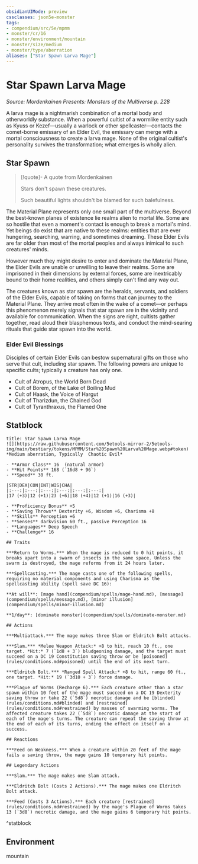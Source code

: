 ```yaml
---
obsidianUIMode: preview
cssclasses: json5e-monster
tags:
- compendium/src/5e/mpmm
- monster/cr/16
- monster/environment/mountain
- monster/size/medium
- monster/type/aberration
aliases: ["Star Spawn Larva Mage"]
---
```

# Star Spawn Larva Mage
*Source: Mordenkainen Presents: Monsters of the Multiverse p. 228*  

A larva mage is a nightmarish combination of a mortal body and otherworldly substance. When a powerful cultist of a wormlike entity such as Kyuss or Kezef—usually a warlock or other spellcaster—contacts the comet-borne emissary of an Elder Evil, the emissary can merge with a mortal consciousness to create a larva mage. None of the original cultist's personality survives the transformation; what emerges is wholly alien.

## Star Spawn

> [!quote]- A quote from Mordenkainen  
> 
> Stars don't spawn these creatures.
> 
> Such beautiful lights shouldn't be blamed for such balefulness.

The Material Plane represents only one small part of the multiverse. Beyond the best-known planes of existence lie realms alien to mortal life. Some are so hostile that even a moment's contact is enough to break a mortal's mind. Yet beings do exist that are native to these realms: entities that are ever hungering, searching, warring, and sometimes dreaming. These Elder Evils are far older than most of the mortal peoples and always inimical to such creatures' minds.

However much they might desire to enter and dominate the Material Plane, the Elder Evils are unable or unwilling to leave their realms. Some are imprisoned in their dimensions by external forces, some are inextricably bound to their home realities, and others simply can't find any way out.

The creatures known as star spawn are the heralds, servants, and soldiers of the Elder Evils, capable of taking on forms that can journey to the Material Plane. They arrive most often in the wake of a comet—or perhaps this phenomenon merely signals that star spawn are in the vicinity and available for communication. When the signs are right, cultists gather together, read aloud their blasphemous texts, and conduct the mind-searing rituals that guide star spawn into the world.

### Elder Evil Blessings

Disciples of certain Elder Evils can bestow supernatural gifts on those who serve that cult, including star spawn. The following powers are unique to specific cults; typically a creature has only one.

- Cult of Atropus, the World Born Dead  
- Cult of Borem, of the Lake of Boiling Mud  
- Cult of Haask, the Voice of Hargut  
- Cult of Tharizdun, the Chained God  
- Cult of Tyranthraxus, the Flamed One  

## Statblock

```ad-statblock
title: Star Spawn Larva Mage
![](https://raw.githubusercontent.com/5etools-mirror-2/5etools-img/main/bestiary/tokens/MPMM/Star%20Spawn%20Larva%20Mage.webp#token)
*Medium aberration, Typically  Chaotic Evil*

- **Armor Class** 16  (natural armor)
- **Hit Points** 168 (`16d8 + 96`)
- **Speed** 30 ft.

|STR|DEX|CON|INT|WIS|CHA|
|:---:|:---:|:---:|:---:|:---:|:---:|
|17 (+3)|12 (+1)|23 (+6)|18 (+4)|12 (+1)|16 (+3)|

- **Proficiency Bonus** +5
- **Saving Throws** Dexterity +6, Wisdom +6, Charisma +8
- **Skills** Perception +6
- **Senses** darkvision 60 ft., passive Perception 16
- **Languages** Deep Speech
- **Challenge** 16

## Traits

***Return to Worms.*** When the mage is reduced to 0 hit points, it breaks apart into a swarm of insects in the same space. Unless the swarm is destroyed, the mage reforms from it 24 hours later.

***Spellcasting.*** The mage casts one of the following spells, requiring no material components and using Charisma as the spellcasting ability (spell save DC 16):

**At will**: [mage hand](compendium/spells/mage-hand.md), [message](compendium/spells/message.md), [minor illusion](compendium/spells/minor-illusion.md)

**1/day**: [dominate monster](compendium/spells/dominate-monster.md)

## Actions

***Multiattack.*** The mage makes three Slam or Eldritch Bolt attacks.

***Slam.*** *Melee Weapon Attack:* +8 to hit, reach 10 ft., one target. *Hit:* 7 (`1d8 + 3`) bludgeoning damage, and the target must succeed on a DC 19 Constitution saving throw or be [poisoned](rules/conditions.md#poisoned) until the end of its next turn.

***Eldritch Bolt.*** *Ranged Spell Attack:* +8 to hit, range 60 ft., one target. *Hit:* 19 (`3d10 + 3`) force damage.

***Plague of Worms (Recharge 6).*** Each creature other than a star spawn within 10 feet of the mage must succeed on a DC 19 Dexterity saving throw or take 22 (`5d8`) necrotic damage and be [blinded](rules/conditions.md#blinded) and [restrained](rules/conditions.md#restrained) by masses of swarming worms. The affected creature takes 22 (`5d8`) necrotic damage at the start of each of the mage's turns. The creature can repeat the saving throw at the end of each of its turns, ending the effect on itself on a success.

## Reactions

***Feed on Weakness.*** When a creature within 20 feet of the mage fails a saving throw, the mage gains 10 temporary hit points.

## Legendary Actions

***Slam.*** The mage makes one Slam attack.

***Eldritch Bolt (Costs 2 Actions).*** The mage makes one Eldritch Bolt attack.

***Feed (Costs 3 Actions).*** Each creature [restrained](rules/conditions.md#restrained) by the mage's Plague of Worms takes 13 (`3d8`) necrotic damage, and the mage gains 6 temporary hit points.
```
^statblock

## Environment

mountain